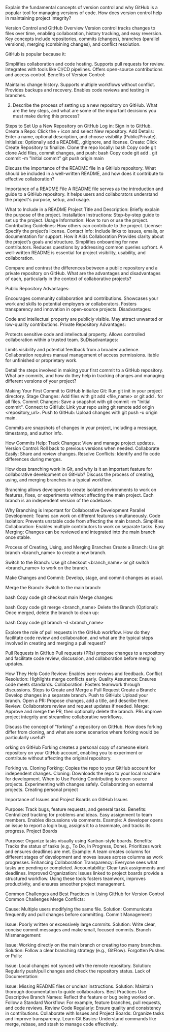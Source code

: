 Explain the fundamental concepts of version control and why GitHub is a popular tool for managing versions of code. How does version control help in maintaining project integrity?


Version Control and GitHub Overview
Version control tracks changes to files over time, enabling collaboration, history tracking, and easy reversion. Key concepts include repositories, commits (changes), branches (parallel versions), merging (combining changes), and conflict resolution.

GitHub is popular because it:

Simplifies collaboration and code hosting.
Supports pull requests for review.
Integrates with tools like CI/CD pipelines.
Offers open-source contributions and access control.
Benefits of Version Control:

Maintains change history.
Supports multiple workflows without conflict.
Provides backups and recovery.
Enables code reviews and testing in branches.

2.  Describe the process of setting up a new repository on GitHub. What are the key steps, and what are some of the important decisions you must make during this process?

Steps to Set Up a New Repository on GitHub
Log in: Sign in to GitHub.
Create a Repo: Click the + icon and select New repository.
Add Details: Enter a name, optional description, and choose visibility (Public/Private).
Initialize: Optionally add a README, .gitignore, and license.
Create: Click Create Repository to finalize.
Clone the repo locally:
bash
Copy code
git clone <repository-url>
Add files, commit changes, and push:
bash
Copy code
git add .
git commit -m "Initial commit"
git push origin main


Discuss the importance of the README file in a GitHub repository. What should be included in a well-written README, and how does it contribute to effective collaboration?


Importance of a README File
A README file serves as the introduction and guide to a GitHub repository. It helps users and collaborators understand the project's purpose, setup, and usage.

What to Include in a README
Project Title and Description: Briefly explain the purpose of the project.
Installation Instructions: Step-by-step guide to set up the project.
Usage Information: How to run or use the project.
Contributing Guidelines: How others can contribute to the project.
License: Specify the project’s license.
Contact Info: Include links to issues, emails, or documentation for support.
How it Aids Collaboration
Provides clarity about the project’s goals and structure.
Simplifies onboarding for new contributors.
Reduces questions by addressing common queries upfront.
A well-written README is essential for project visibility, usability, and collaboration.


Compare and contrast the differences between a public repository and a private repository on GitHub. What are the advantages and disadvantages of each, particularly in the context of collaborative projects?


Public Repository
Advantages:

Encourages community collaboration and contributions.
Showcases your work and skills to potential employers or collaborators.
Fosters transparency and innovation in open-source projects.
Disadvantages:

Code and intellectual property are publicly visible.
May attract unwanted or low-quality contributions.
Private Repository
Advantages:

Protects sensitive code and intellectual property.
Allows controlled collaboration within a trusted team.
SuDisadvantages:

Limits visibility and potential feedback from a broader audience.
Collaboration requires manual management of access permissions.
itable for unfinished or proprietary work.


Detail the steps involved in making your first commit to a GitHub repository. What are commits, and how do they help in tracking changes and managing different versions of your project?


Making Your First Commit to GitHub
Initialize Git: Run git init in your project directory.
Stage Changes: Add files with git add <file_name> or git add . for all files.
Commit Changes: Save a snapshot with git commit -m "Initial commit".
Connect to GitHub: Link your repo using git remote add origin <repository_url>.
Push to GitHub: Upload changes with git push -u origin main.


Commits are snapshots of changes in your project, including a message, timestamp, and author info.

How Commits Help:
Track Changes: View and manage project updates.
Version Control: Roll back to previous versions when needed.
Collaborate Easily: Share and review changes.
Resolve Conflicts: Identify and fix code differences during merges.




How does branching work in Git, and why is it an important feature for collaborative development on GitHub? Discuss the process of creating, using, and merging branches in a typical workflow.



Branching allows developers to create isolated environments to work on features, fixes, or experiments without affecting the main project. Each branch is an independent version of the codebase.

Why Branching is Important for Collaborative Development
Parallel Development: Teams can work on different features simultaneously.
Code Isolation: Prevents unstable code from affecting the main branch.
Simplifies Collaboration: Enables multiple contributors to work on separate tasks.
Easy Merging: Changes can be reviewed and integrated into the main branch once stable.


Process of Creating, Using, and Merging Branches
Create a Branch:
Use git branch <branch_name> to create a new branch.

Switch to the Branch:
Use git checkout <branch_name> or git switch <branch_name> to work on the branch.

Make Changes and Commit:
Develop, stage, and commit changes as usual.

Merge the Branch:
Switch to the main branch:

bash
Copy code
git checkout main
Merge changes:

bash
Copy code
git merge <branch_name>
Delete the Branch (Optional):
Once merged, delete the branch to clean up:

bash
Copy code
git branch -d <branch_name>


Explore the role of pull requests in the GitHub workflow. How do they facilitate code review and collaboration, and what are the typical steps involved in creating and merging a pull request?

Pull Requests in GitHub
Pull requests (PRs) propose changes to a repository and facilitate code review, discussion, and collaboration before merging updates.

How They Help
Code Review: Enables peer reviews and feedback.
Conflict Resolution: Highlights merge conflicts early.
Quality Assurance: Ensures code meets standards.
Collaboration: Fosters teamwork through discussions.
Steps to Create and Merge a Pull Request
Create a Branch: Develop changes in a separate branch.
Push to GitHub: Upload your branch.
Open a PR: Propose changes, add a title, and describe them.
Review: Collaborators review and request updates if needed.
Merge: Approve and merge the PR, then optionally delete the branch.
PRs improve project integrity and streamline collaborative workflows.


Discuss the concept of "forking" a repository on GitHub. How does forking differ from cloning, and what are some scenarios where forking would be particularly useful?


orking on GitHub
Forking creates a personal copy of someone else’s repository on your GitHub account, enabling you to experiment or contribute without affecting the original repository.

Forking vs. Cloning
Forking: Copies the repo to your GitHub account for independent changes.
Cloning: Downloads the repo to your local machine for development.
When to Use Forking
Contributing to open-source projects.
Experimenting with changes safely.
Collaborating on external projects.
Creating personal project 



Importance of Issues and Project Boards on GitHub
Issues

Purpose: Track bugs, feature requests, and general tasks.
Benefits:
Centralized tracking for problems and ideas.
Easy assignment to team members.
Enables discussions via comments.
Example: A developer opens an issue to report a login bug, assigns it to a teammate, and tracks its progress.
Project Boards

Purpose: Organize tasks visually using Kanban-style boards.
Benefits:
Tracks the status of tasks (e.g., To Do, In Progress, Done).
Prioritizes work and ensures deadlines are met.
Example: A team creates columns for different stages of development and moves issues across columns as work progresses.
Enhancing Collaboration
Transparency: Everyone sees what tasks are pending or completed.
Accountability: Clear task assignments and deadlines.
Improved Organization: Issues linked to project boards provide a structured workflow.
Using these tools fosters teamwork, improves productivity, and ensures smoother project management.


Common Challenges and Best Practices in Using GitHub for Version Control
Common Challenges
Merge Conflicts:

Cause: Multiple users modifying the same file.
Solution: Communicate frequently and pull changes before committing.
Commit Management:

Issue: Poorly written or excessively large commits.
Solution: Write clear, concise commit messages and make small, focused commits.
Branch Mismanagement:

Issue: Working directly on the main branch or creating too many branches.
Solution: Follow a clear branching strategy (e.g., GitFlow).
Forgotten Pushes or Pulls:

Issue: Local changes not synced with the remote repository.
Solution: Regularly push/pull changes and check the repository status.
Lack of Documentation:

Issue: Missing README files or unclear instructions.
Solution: Maintain thorough documentation to guide collaborators.
Best Practices
Use Descriptive Branch Names: Reflect the feature or bug being worked on.
Follow a Standard Workflow: For example, feature branches, pull requests, and code reviews.
Review Code Regularly: Ensure quality and consistency in contributions.
Collaborate with Issues and Project Boards: Organize tasks and improve transparency.
Learn Git Basics: Understand commands like merge, rebase, and stash to manage code effectively.













